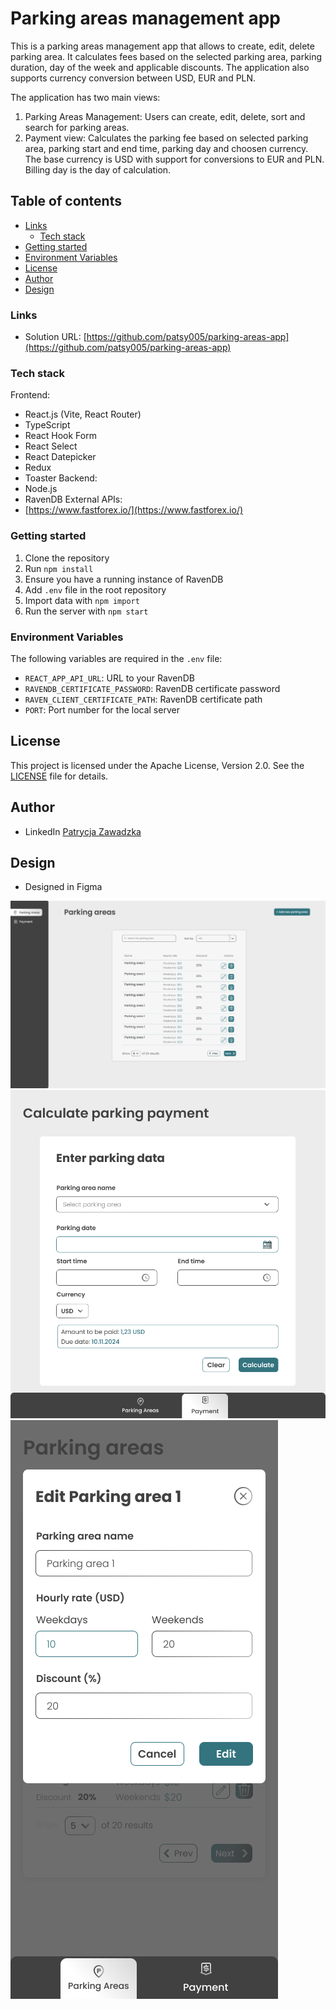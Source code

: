 # Parking areas management app

This is a parking areas management app that allows to create, edit, delete parking area. It calculates fees based on the selected parking area, parking duration, day of the week and applicable discounts. The application also supports currency conversion between USD, EUR and PLN.

The application has two main views:

1. Parking Areas Management: Users can create, edit, delete, sort and search for parking areas.
2. Payment view: Calculates the parking fee based on selected parking area, parking start and end time, parking day and choosen currency. The base currency is USD with support for conversions to EUR and PLN. Billing day is the day of calculation.

## Table of contents

- [Links](#links)
  - [Tech stack](#tech-stack)
- [Getting started](#getting-started)
- [Environment Variables](#environment-variables)
- [License](#license)
- [Author](#author)
- [Design](#design)

### Links

- Solution URL: [https://github.com/patsy005/parking-areas-app](https://github.com/patsy005/parking-areas-app)

### Tech stack

Frontend:

- React.js (Vite, React Router)
- TypeScript
- React Hook Form
- React Select
- React Datepicker
- Redux
- Toaster
  Backend:
- Node.js
- RavenDB
  External APIs:
- [https://www.fastforex.io/](https://www.fastforex.io/)

### Getting started

1. Clone the repository
2. Run `npm install`
3. Ensure you have a running instance of RavenDB
4. Add `.env` file in the root repository
5. Import data with `npm import`
6. Run the server with `npm start`

### Environment Variables

The following variables are required in the `.env` file:

- `REACT_APP_API_URL`: URL to your RavenDB
- `RAVENDB_CERTIFICATE_PASSWORD`: RavenDB certificate password
- `RAVEN_CLIENT_CERTIFICATE_PATH`: RavenDB certificate path
- `PORT`: Port number for the local server

## License

This project is licensed under the Apache License, Version 2.0. See the [LICENSE](LICENSE) file for details.

## Author

- LinkedIn [Patrycja Zawadzka](https://www.linkedin.com/in/patrycja-zawadzka-786836217/)

## Design

- Designed in Figma

![](./design/Parking%20Areas.png)
![](./design/Tablet%20payment.png)
![](./design/Mobile-Parking%20areas-%20edit.png)
